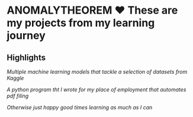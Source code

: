 # ANOMALYTHEOREM ♥️ These are my projects from my learning journey

## Highlights
*Multiple machine learning models that tackle a selection of datasets from Kaggle*

*A python program tht I wrote for my place of employment that automates pdf filing*

*Otherwise just happy good times learning as much as I can*
